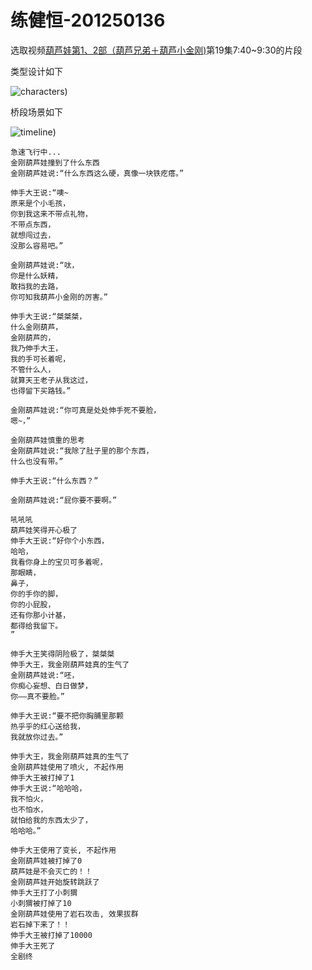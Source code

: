# 练健恒-201250136

选取视频[葫芦娃第1、2部（葫芦兄弟＋葫芦小金刚)](https://www.bilibili.com/video/BV1zQ4y1d7dQ?p=19)第19集7:40~9:30的片段

类型设计如下

![characters](http://www.plantuml.com/plantuml/proxy?cache=no&src=https://raw.githubusercontent.com/jianhenglian/jwork-2021/master/W01/S201250136/uml/timeline.puml))

桥段场景如下

![timeline](http://www.plantuml.com/plantuml/proxy?cache=no&src=https://raw.githubusercontent.com/jianhenglian/jwork-2021/master/W01/S201250136/uml/timeline.puml))



```
急速飞行中...
金刚葫芦娃撞到了什么东西
金刚葫芦娃说:“什么东西这么硬，真像一块铁疙瘩。”

伸手大王说:“噢~
原来是个小毛孩，
你到我这来不带点礼物，
不带点东西，
就想闯过去，
没那么容易吧。”

金刚葫芦娃说:“呔，
你是什么妖精，
敢挡我的去路，
你可知我葫芦小金刚的厉害。”

伸手大王说:“桀桀桀，
什么金刚葫芦，
金刚葫芦的，
我乃伸手大王，
我的手可长着呢，
不管什么人，
就算天王老子从我这过，
也得留下买路钱。”

金刚葫芦娃说:“你可真是处处伸手死不要脸，
嗯~，”

金刚葫芦娃慎重的思考
金刚葫芦娃说:“我除了肚子里的那个东西，
什么也没有带。”

伸手大王说:“什么东西？”

金刚葫芦娃说:“屁你要不要啊。”

吼吼吼
葫芦娃笑得开心极了
伸手大王说:“好你个小东西，
哈哈，
我看你身上的宝贝可多着呢，
那眼睛，
鼻子，
你的手你的脚，
你的小屁股，
还有你那小计基，
都得给我留下。
”

伸手大王笑得阴险极了，桀桀桀
伸手大王，我金刚葫芦娃真的生气了
金刚葫芦娃说:“呸，
你痴心妄想、白日做梦，
你——真不要脸。”

伸手大王说:“要不把你胸脯里那颗
热乎乎的红心送给我，
我就放你过去。”

伸手大王，我金刚葫芦娃真的生气了
金刚葫芦娃使用了喷火, 不起作用
伸手大王被打掉了1
伸手大王说:“哈哈哈，
我不怕火，
也不怕水，
就怕给我的东西太少了，
哈哈哈。”

伸手大王使用了变长, 不起作用
金刚葫芦娃被打掉了0
葫芦娃是不会灭亡的！！
金刚葫芦娃开始旋转跳跃了
伸手大王打了小刺猬
小刺猬被打掉了10
金刚葫芦娃使用了岩石攻击, 效果拔群
岩石掉下来了！！
伸手大王被打掉了10000
伸手大王死了
全剧终
```



